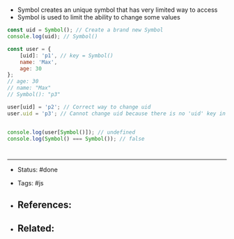 # 
- Symbol creates an unique symbol that has very limited way to access
- Symbol is used to limit the ability to change some values

```js
const uid = Symbol(); // Create a brand new Symbol
console.log(uid); // Symbol()

const user = {
    [uid]: 'p1', // key = Symbol()
    name: 'Max',
    age: 30
};
// age: 30
// name: "Max"
// Symbol(): "p3"

user[uid] = 'p2'; // Correct way to change uid
user.uid = 'p3'; // Cannot change uid because there is no 'uid' key in user


console.log(user[Symbol()]); // undefined
console.log(Symbol() === Symbol()); // false

```



# 

---
- Status: #done

- Tags: #js

- References:
	- 

- Related:
	- 
